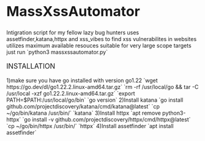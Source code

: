 <h1 style="font-size: 36px;">MassXssAutomator</h1>
Intigration script for my fellow lazy bug hunters
uses assetfinder,katana,httpx and xss_vibes to find xss vulnerabilites in websites
utilizes maximum available resouces 
suitable for very large scope targets
just run 
`python3 massxssautomator.py`

<p style="font-size: 18px;">INSTALLATION</p>
1)make sure you have go installed with version go1.22
  `wget https://go.dev/dl/go1.22.2.linux-amd64.tar.gz`
  `rm -rf /usr/local/go && tar -C /usr/local -xzf go1.22.2.linux-amd64.tar.gz`
  `export PATH=$PATH:/usr/local/go/bin`
  `go version`
2)Install katana
  `go install github.com/projectdiscovery/katana/cmd/katana@latest`
  `cp ~/go/bin/katana /usr/bin/`
  `katana`
3)Install httpx
  `apt remove python3-httpx`
  `go install -v github.com/projectdiscovery/httpx/cmd/httpx@latest`
  `cp ~/go/bin/httpx /usr/bin/`
  `httpx`
4)Install assetfinder
  `apt install assetfinder`
  
  

  


